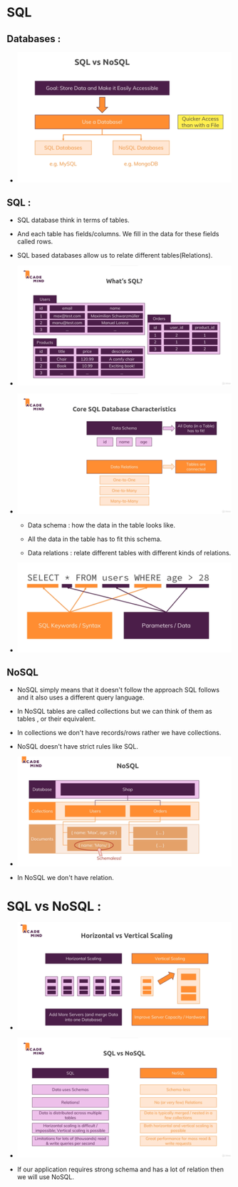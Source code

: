 # SQL

## Databases :

* ![](2022-04-09-17-43-49.png)

## SQL :

* SQL database think in terms of tables.

* And each table has fields/columns. We fill in the data for these fields called rows.

* SQL based databases allow us to relate different tables(Relations).

* ![](2022-04-09-17-46-17.png)

* ![](2022-04-09-17-47-27.png)

    * Data schema : how the data in the table looks like.

    * All the data in the table has to fit this schema.

    * Data relations : relate different tables with different kinds of relations.

* ![](2022-04-09-17-49-36.png)

## NoSQL 

* NoSQL simply means that it doesn't follow the approach SQL follows and it also uses a different query language.

* In NoSQL tables are called collections but we can think of them as tables , or their equivalent.

* In collections we don't have records/rows rather we have collections.

* NoSQL doesn't have strict rules like SQL.

* ![](2022-04-09-17-53-20.png)

* In NoSQL we don't have relation.


# SQL vs NoSQL :

* ![](2022-04-09-17-57-20.png)

* ![](2022-04-09-17-58-59.png)

* If our application requires strong schema and has a lot of relation then we will use NoSQL.


